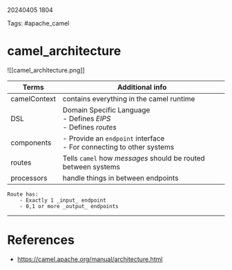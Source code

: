 20240405 1804

Tags:  #apache_camel 

# camel_architecture
![[camel_architecture.png]]

| Terms        | Additional info                                                        |
| ------------ | ---------------------------------------------------------------------- |
| camelContext | contains everything in the camel runtime                               |
| DSL          | Domain Specific Language<br>- Defines _EIPS_<br>- Defines _routes_     |
| components   | - Provide an `endpoint` interface<br>- For connecting to other systems |
| routes       | Tells `camel` how _messages_ should be routed between systems          |
| processors   | handle things in between endpoints                                     |
```ad-important
Route has:
	- Exactly 1 _input_ endpoint
	- 0,1 or more _output_ endpoints
```
--- 
# References
- https://camel.apache.org/manual/architecture.html
